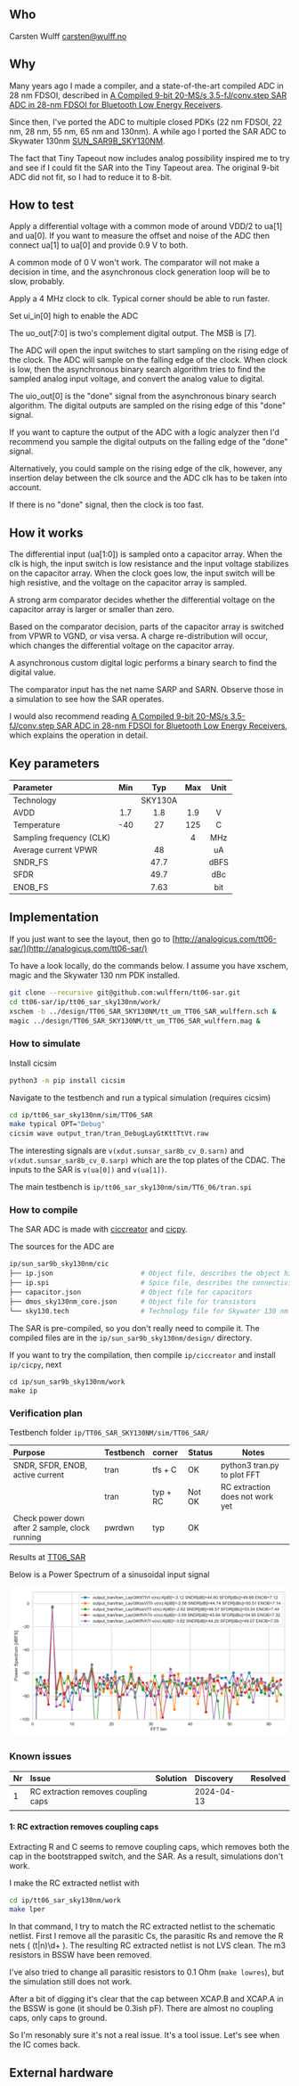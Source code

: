<!---

This file is used to generate your project datasheet. Please fill in the information below and delete any unused
sections.   

You can also include images in this folder and reference them in the markdown. Each image must be less than
512 kb in size, and the combined size of all images must be less than 1 MB.
-->

## Who
Carsten Wulff carsten@wulff.no

## Why
Many years ago I made a compiler, and a state-of-the-art compiled ADC in 28 nm
FDSOI, described in [A Compiled 9-bit 20-MS/s
3.5-fJ/conv.step SAR ADC in 28-nm FDSOI for Bluetooth Low Energy
Receivers](https://ieeexplore.ieee.org/document/7906479). 

Since then, I've
ported the ADC to multiple closed PDKs (22 nm FDSOI, 22 nm, 28 nm, 55 nm, 65 nm and
130nm). A while ago I ported the SAR ADC to Skywater 130nm
[SUN_SAR9B_SKY130NM](https://github.com/wulffern/sun_sar9b_sky130nm/tree/main).

The fact that Tiny Tapeout now includes analog possibility inspired me to try
and see if I could fit the SAR into the Tiny Tapeout area. The original 9-bit ADC did
not fit, so I had to reduce it to 8-bit.

## How to test

Apply a differential voltage with a common mode of around VDD/2 to ua[1] and
ua[0]. If you want to measure the offset and noise of the ADC then connect ua[1]
to ua[0] and provide 0.9 V to both. 

A common mode of 0 V won't work. The comparator will not make a decision in time, and the
asynchronous clock generation loop will be to slow, probably.

Apply a 4 MHz clock to clk. Typical corner should be able
to run faster.

Set ui\_in[0] high to enable the ADC

The uo\_out[7:0] is two's complement digital output. The MSB is [7].

The ADC will open the input switches to start sampling on the rising edge of the
clock. The ADC will sample on the falling edge of the clock. When clock is low, then the
asynchronous binary search algorithm tries to find the sampled analog input
voltage, and convert the analog value to digital.

The uio\_out[0] is the "done" signal from the asynchronous binary search
algorithm. The digital outputs are sampled on the rising edge of this "done"
signal. 

If you want to capture the output of the ADC with a logic analyzer then
I'd recommend you sample the digital outputs on the falling edge of the "done"
signal. 

Alternatively, you could sample on the rising edge of the clk, however,
any insertion delay between the clk source and the ADC clk has to be taken into
account. 

If there is no "done" signal, then the clock is too fast. 

## How it works

The differential input (ua[1:0]) is sampled onto a capacitor array. When the clk
is high, the input switch is low resistance and the input voltage stabilizes on
the capacitor array. When the clock goes low, the input switch will be high
resistive, and the voltage on the capacitor array is sampled.   

A strong arm comparator decides whether the differential voltage on the
capacitor array is larger or smaller than zero. 

Based on the comparator decision, parts of the capacitor
array is switched from VPWR to VGND, or visa versa. A charge re-distribution
will occur, which changes the differential voltage on the capacitor array. 

A asynchronous custom digital logic performs a binary search to find the digital
value. 

The comparator input has the net name SARP and SARN. Observe those in a
simulation to see how the SAR operates. 

I would also recommend reading [A Compiled 9-bit 20-MS/s
3.5-fJ/conv.step SAR ADC in 28-nm FDSOI for Bluetooth Low Energy
Receivers](https://ieeexplore.ieee.org/document/7906479), which explains the operation in
detail. 

## Key parameters

| Parameter                | Min | Typ     | Max | Unit |
|:-------------------------|:---:|:-------:|:---:|:----:|
| Technology               |     | SKY130A |     |      |
| AVDD                     | 1.7 | 1.8     | 1.9 | V    |
| Temperature              | -40 | 27      | 125 | C    |
| Sampling frequency (CLK) |     |         | 4   | MHz  |
| Average current VPWR     |     | 48      |     | uA   |
| SNDR\_FS                 |     | 47.7    |     | dBFS |
| SFDR                     |     | 49.7    |     | dBc  |
| ENOB\_FS                 |     | 7.63    |     | bit  |


## Implementation

If you just want to see the layout, then go to
[http://analogicus.com/tt06-sar/](http://analogicus.com/tt06-sar/)

To have a look locally, do the commands below. I assume you have xschem, magic
and the Skywater 130 nm PDK installed. 

``` bash
git clone --recursive git@github.com:wulffern/tt06-sar.git
cd tt06-sar/ip/tt06_sar_sky130nm/work/
xschem -b ../design/TT06_SAR_SKY130NM/tt_um_TT06_SAR_wulffern.sch &
magic ../design/TT06_SAR_SKY130NM/tt_um_TT06_SAR_wulffern.mag &
```

### How to simulate

Install cicsim

```bash
python3 -m pip install cicsim
```

Navigate to the testbench and run a typical simulation (requires cicsim)

```bash 
cd ip/tt06_sar_sky130nm/sim/TT06_SAR
make typical OPT="Debug"
cicsim wave output_tran/tran_DebugLayGtKttTtVt.raw
```
The interesting signals are `v(xdut.sunsar_sar8b_cv_0.sarn)` and
`v(xdut.sunsar_sar8b_cv_0.sarp)` which are the top plates of the CDAC. The
inputs to the SAR is `v(ua[0])` and `v(ua[1])`.

The main testbench is `ip/tt06_sar_sky130nm/sim/TT6_06/tran.spi` 


### How to compile

The SAR ADC is made with [ciccreator](https://github.com/wulffern/ciccreator) and
 [cicpy](https://github.com/wulffern/cicpy).
 
The sources for the ADC are

``` bash
ip/sun_sar9b_sky130nm/cic
├── ip.json                      # Object file, describes the object hierarchy of the circuits in the SAR
├── ip.spi                       # Spice file, describes the connectivity 
├── capacitor.json               # Object file for capacitors
├── dmos_sky130nm_core.json      # Object file for transistors
└── sky130.tech                  # Technology file for Skywater 130 nm
```

The SAR is pre-compiled, so you don't really need to compile it. The compiled files are
in the `ip/sun_sar9b_sky130nm/design/` directory.

If you want to try the compilation, then compile `ip/ciccreator` and install `ip/cicpy`, next 

```
cd ip/sun_sar9b_sky130nm/work
make ip
```

### Verification plan 

Testbench folder `ip/TT06_SAR_SKY130NM/sim/TT06_SAR/`

| Purpose                                        | Testbench | corner   | Status | Notes                                 |
|:-----------------------------------------------|:----------|:---------|--------|---------------------------------------|
| SNDR, SFDR, ENOB, active current               | tran      | tfs + C  | OK     | python3 tran.py <runfile> to plot FFT |
|                                                | tran      | typ + RC | Not OK | RC extraction does not work yet       |
| Check power down after 2 sample, clock running | pwrdwn    | typ      | OK     |                                       |


Results at [TT06\_SAR](https://github.com/wulffern/tt06-sar/blob/main/ip/tt06_sar_sky130nm/sim/TT06_SAR/TT06_SAR.md)

Below is a Power Spectrum of a sinusoidal input signal

![typical fast slow  FFT](tran_Lay_tfs.png)

### Known issues

| Nr | Issue                                 | Solution | Discovery  | Resolved |
|:---|:--------------------------------------|:---------|:-----------|:---------|
| 1  | RC extraction removes coupling caps |          | 2024-04-13 |          |
|    |                                       |          |            |          |

#### 1: RC extraction removes coupling caps 
Extracting R and C seems to remove coupling caps, which removes both the cap in
the bootstrapped switch, and the SAR. As a result, simulations don't work.

I make the RC extracted netlist with

``` bash
cd ip/tt06_sar_sky130nm/work
make lper
```

In that command, I try to match the RC extracted netlist to the schematic
netlist. First I remove all the parasitic Cs, the parasitic Rs and remove the R
nets ( (t|n)\d+ ). The resulting RC extracted netlist is not LVS clean. The m3 resistors in BSSW have been removed.

I've also tried to change all parasitic resistors to 0.1 Ohm (`make lowres`),
but the simulation still does not work.

After a bit of digging it's clear that the cap between XCAP.B and XCAP.A in the
BSSW is gone (it should be 0.3ish pF). There are almost no coupling caps, only
caps to ground.

So I'm resonably sure it's not a real issue. It's a tool issue. Let's see when
the IC comes back.

## External hardware


